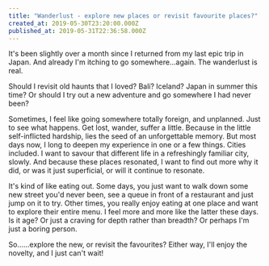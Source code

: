 ```yaml
---
title: "Wanderlust - explore new places or revisit favourite places?"
created_at: 2019-05-30T23:20:00.000Z
published_at: 2019-05-31T22:36:58.000Z
---
```

It's been slightly over a month since I returned from my last epic trip in Japan. And already I'm itching to go somewhere...again. The wanderlust is real.

  

Should I revisit old haunts that I loved? Bali? Iceland? Japan in summer this time? Or should I try out a new adventure and go somewhere I had never been? 

  

Sometimes, I feel like going somewhere totally foreign, and unplanned. Just to see what happens. Get lost, wander, suffer a little. Because in the little self-inflicted hardship, lies the seed of an unforgettable memory. But most days now, I long to deepen my experience in one or a few things. Cities included. I want to savour that different life in a refreshingly familiar city, slowly. And because these places resonated, I want to find out more why it did, or was it just superficial, or will it continue to resonate.

  

It's kind of like eating out. Some days, you just want to walk down some new street you'd never been, see a queue in front of a restaurant and just jump on it to try. Other times, you really enjoy eating at one place and want to explore their entire menu. I feel more and more like the latter these days. Is it age? Or just a craving for depth rather than breadth? Or perhaps I'm just a boring person. 

  

So......explore the new, or revisit the favourites? Either way, I'll enjoy the novelty, and I just can't wait!
